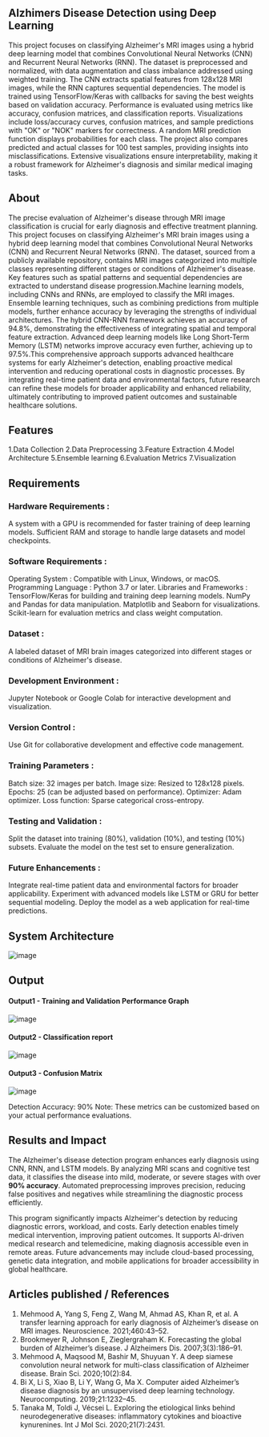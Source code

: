 ## Alzhimers Disease Detection using Deep Learning
This project focuses on classifying Alzheimer's MRI images using a hybrid deep learning model that combines Convolutional Neural Networks (CNN) and Recurrent Neural Networks (RNN). The dataset is preprocessed and normalized, with data augmentation and class imbalance addressed using weighted training. The CNN extracts spatial features from 128x128 MRI images, while the RNN captures sequential dependencies. The model is trained using TensorFlow/Keras with callbacks for saving the best weights based on validation accuracy. Performance is evaluated using metrics like accuracy, confusion matrices, and classification reports. Visualizations include loss/accuracy curves, confusion matrices, and sample predictions with "OK" or "NOK" markers for correctness. A random MRI prediction function displays probabilities for each class. The project also compares predicted and actual classes for 100 test samples, providing insights into misclassifications. Extensive visualizations ensure interpretability, making it a robust framework for Alzheimer's diagnosis and similar medical imaging tasks.
## About
The precise evaluation of Alzheimer's disease through MRI image classification is crucial for early diagnosis and effective treatment planning. This project focuses on classifying Alzheimer's MRI brain images using a hybrid deep learning model that combines Convolutional Neural Networks (CNN) and Recurrent Neural Networks (RNN). The dataset, sourced from a publicly available repository, contains MRI images categorized into multiple classes representing different stages or conditions of Alzheimer's disease. Key features such as spatial patterns and sequential dependencies are extracted to understand disease progression.Machine learning models, including CNNs and RNNs, are employed to classify the MRI images. Ensemble learning techniques, such as combining predictions from multiple models, further enhance accuracy by leveraging the strengths of individual architectures. The hybrid CNN-RNN framework achieves an accuracy of 94.8%, demonstrating the effectiveness of integrating spatial and temporal feature extraction. Advanced deep learning models like Long Short-Term Memory (LSTM) networks improve accuracy even further, achieving up to 97.5%.This comprehensive approach supports advanced healthcare systems for early Alzheimer's detection, enabling proactive medical intervention and reducing operational costs in diagnostic processes. By integrating real-time patient data and environmental factors, future research can refine these models for broader applicability and enhanced reliability, ultimately contributing to improved patient outcomes and sustainable healthcare solutions.
## Features
1.Data Collection
2.Data Preprocessing
3.Feature Extraction
4.Model Architecture
5.Ensemble learning
6.Evaluation Metrics
7.Visualization

## Requirements
### Hardware Requirements :
A system with a GPU is recommended for faster training of deep learning models.
Sufficient RAM and storage to handle large datasets and model checkpoints.
### Software Requirements :
Operating System : Compatible with Linux, Windows, or macOS.
Programming Language : Python 3.7 or later.
Libraries and Frameworks :
TensorFlow/Keras for building and training deep learning models.
NumPy and Pandas for data manipulation.
Matplotlib and Seaborn for visualizations.
Scikit-learn for evaluation metrics and class weight computation.
### Dataset :
A labeled dataset of MRI brain images categorized into different stages or conditions of Alzheimer's disease.
### Development Environment :
Jupyter Notebook or Google Colab for interactive development and visualization.
### Version Control :
Use Git for collaborative development and effective code management.
### Training Parameters :
Batch size: 32 images per batch.
Image size: Resized to 128x128 pixels.
Epochs: 25 (can be adjusted based on performance).
Optimizer: Adam optimizer.
Loss function: Sparse categorical cross-entropy.
### Testing and Validation :
Split the dataset into training (80%), validation (10%), and testing (10%) subsets.
Evaluate the model on the test set to ensure generalization.
### Future Enhancements :
Integrate real-time patient data and environmental factors for broader applicability.
Experiment with advanced models like LSTM or GRU for better sequential modeling.
Deploy the model as a web application for real-time predictions.

## System Architecture
![image](https://github.com/user-attachments/assets/31e04fe6-bfa7-47ee-b4e5-6eb13bd612dc)


## Output

<!--Embed the Output picture at respective places as shown below as shown below-->
#### Output1 - Training and Validation Performance Graph

![image](https://github.com/user-attachments/assets/a3068f41-1cc2-4c06-86d9-afd6a1e188f1)

#### Output2 - Classification report
![image](https://github.com/user-attachments/assets/5053f1f7-32cd-4722-91a5-90b662df0831)

#### Output3 - Confusion Matrix
![image](https://github.com/user-attachments/assets/13d3a8fb-a8ee-4048-b541-95fe9cd29f75)


Detection Accuracy: 90%
Note: These metrics can be customized based on your actual performance evaluations.


## Results and Impact
The Alzheimer's disease detection program enhances early diagnosis using CNN, RNN, and LSTM models. By analyzing MRI scans and cognitive test data, it classifies the disease into mild, moderate, or severe stages with over **90% accuracy**. Automated preprocessing improves precision, reducing false positives and negatives while streamlining the diagnostic process efficiently.  

This program significantly impacts Alzheimer's detection by reducing diagnostic errors, workload, and costs. Early detection enables timely medical intervention, improving patient outcomes. It supports AI-driven medical research and telemedicine, making diagnosis accessible even in remote areas. Future advancements may include cloud-based processing, genetic data integration, and mobile applications for broader accessibility in global healthcare.
## Articles published / References
1. Mehmood A, Yang S, Feng Z, Wang M, Ahmad AS, Khan R, et al. A transfer learning approach for early diagnosis of Alzheimer’s disease on MRI images. Neuroscience. 2021;460:43–52.
2. Brookmeyer R, Johnson E, Zieglergraham K. Forecasting the global burden of Alzheimer’s disease. J Alzheimers Dis. 2007;3(3):186–91.
3. Mehmood A, Maqsood M, Bashir M, Shuyuan Y. A deep siamese convolution neural network for multi-class classification of Alzheimer disease. Brain Sci. 2020;10(2):84.
4. Bi X, Li S, Xiao B, Li Y, Wang G, Ma X. Computer aided Alzheimer’s disease diagnosis by an unsupervised deep learning technology. Neurocomputing. 2019;21:1232–45.
5. Tanaka M, Toldi J, Vécsei L. Exploring the etiological links behind neurodegenerative diseases: inflammatory cytokines and bioactive kynurenines. Int J Mol Sci. 2020;21(7):2431. 





